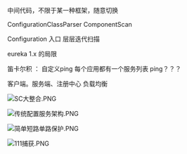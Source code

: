 中间代码，不限于某一种框架，随意切换

ConfigurationClassParser  ComponentScan

Configuration 入口  层层迭代扫描

eureka 1.x 的局限

笛卡尔积  ： 自定义ping  每个应用都有一个服务列表 ping？？？

客户端。服务端、注册中心  负载均衡

![SC大整合.PNG](http://ww1.sinaimg.cn/large/006xzusPly1gao32jb08nj30vq0gz484.jpg)





![传统配置服务架构.PNG](http://ww1.sinaimg.cn/large/006xzusPly1gao32yxuy5j30k809hn0v.jpg)



![简单短路单路保护.PNG](http://ww1.sinaimg.cn/large/006xzusPly1gao33j5c27j30i80bmdj7.jpg)





![111捕获.PNG](http://ww1.sinaimg.cn/large/006xzusPgy1gavaoycjizj30dt0awq8m.jpg)

